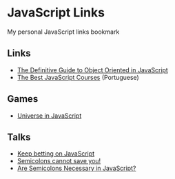 # JavaScript Links

My personal JavaScript links bookmark

## Links

- [The Definitive Guide to Object Oriented in JavaScript](http://www.objectplayground.com)
- [The Best JavaScript Courses](https://braziljs.org/blog/os-melhores-cursos-online-para-aprender-javascript/) (Portuguese)

## Games

- [Universe in JavaScript](https://www.jesuisundev.com/en/i-built-the-entire-universe-in-javascript/)

## Talks

- [Keep betting on JavaScript](https://youtu.be/ixzK0jqLO70)
- [Semicolons cannot save you!](https://www.youtube.com/watch?v=Qlr-FGbhKaI)
- [Are Semicolons Necessary in JavaScript?](https://www.youtube.com/watch?v=gsfbh17Ax9I)
